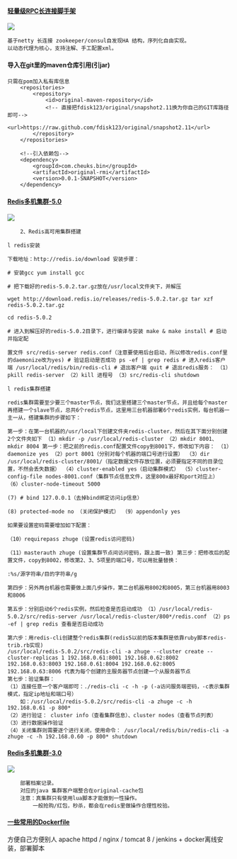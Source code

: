 #### [轻量级RPC长连接脚手架](https://github.com/fdisk123/original/tree/snapshot2.11)
[![](https://camo.githubusercontent.com/f50b84e13fdbb61d847742c34259c58469c7d2b2/68747470733a2f2f7472617669732d63692e6f72672f70616765732d7468656d65732f6172636869746563742e7376673f6272616e63683d6d6173746572)](https://github.com/fdisk123/original/tree/snapshot2.11)  
```` 
基于netty 长连接 zookeeper/consul自发现HA 结构，序列化自由实现。
以动态代理为核心，支持注解、手工配置xml。

````
#### 导入在git里的maven仓库引用(引jar)

````
只需在pom加入私有库信息
	<repositories>
		<repository>
			<id>original-maven-repository</id>
			<!-- 直接把fdisk123/original/snapshot2.11换为你自己的GIT库路径即可-->
			<url>https://raw.github.com/fdisk123/original/snapshot2.11</url>
		</repository>
	</repositories>
	
	<!--引入依赖包-->
	<dependency>
		<groupId>com.cheuks.bin</groupId>
		<artifactId>original-rmi</artifactId>
		<version>0.0.1-SNAPSHOT</version>
	</dependency>
````

#### [Redis多机集群-5.0](https://github.com/fdisk123/original/tree/2.20/original-cache)
[![](https://camo.githubusercontent.com/f50b84e13fdbb61d847742c34259c58469c7d2b2/68747470733a2f2f7472617669732d63692e6f72672f70616765732d7468656d65732f6172636869746563742e7376673f6272616e63683d6d6173746572)](https://github.com/fdisk123/original/tree/2.20/original-cache)  
````
	2、Redis高可用集群搭建

l redis安装

下载地址：http://redis.io/download 安装步骤：

# 安装gcc yum install gcc

# 把下载好的redis-5.0.2.tar.gz放在/usr/local文件夹下，并解压

wget http://download.redis.io/releases/redis-5.0.2.tar.gz tar xzf redis-5.0.2.tar.gz

cd redis-5.0.2

# 进入到解压好的redis-5.0.2目录下，进行编译与安装 make & make install # 启动并指定配

置文件 src/redis-server redis.conf（注意要使用后台启动，所以修改redis.conf里的daemonize改为yes) # 验证启动是否成功 ps -ef | grep redis # 进入redis客户端 /usr/local/redis/bin/redis-cli # 退出客户端 quit # 退出redis服务： （1）pkill redis-server （2）kill 进程号 （3）src/redis-cli shutdown

l redis集群搭建

redis集群需要至少要三个master节点，我们这里搭建三个master节点，并且给每个master再搭建一个slave节点，总共6个redis节点，这里用三台机器部署6个redis实例，每台机器一主一从，搭建集群的步骤如下：

第一步：在第一台机器的/usr/local下创建文件夹redis-cluster，然后在其下面分别创建2个文件夾如下 （1）mkdir -p /usr/local/redis-cluster （2）mkdir 8001、 mkdir 8004 第一步：把之前的redis.conf配置文件copy到8001下，修改如下内容： （1）daemonize yes （2）port 8001（分别对每个机器的端口号进行设置） （3）dir /usr/local/redis-cluster/8001/（指定数据文件存放位置，必须要指定不同的目录位置，不然会丢失数据） （4）cluster-enabled yes（启动集群模式） （5）cluster-config-file nodes-8001.conf（集群节点信息文件，这里800x最好和port对应上） （6）cluster-node-timeout 5000

(7) # bind 127.0.0.1（去掉bind绑定访问ip信息）

(8) protected-mode no （关闭保护模式） （9）appendonly yes

如果要设置密码需要增加如下配置：

（10）requirepass zhuge (设置redis访问密码)

（11）masterauth zhuge (设置集群节点间访问密码，跟上面一致) 第三步：把修改后的配置文件，copy到8002，修改第2、3、5项里的端口号，可以用批量替换：

:%s/源字符串/目的字符串/g

第四步：另外两台机器也需要做上面几步操作，第二台机器用8002和8005，第三台机器用8003和8006

第五步：分别启动6个redis实例，然后检查是否启动成功 （1）/usr/local/redis-5.0.2/src/redis-server /usr/local/redis-cluster/800*/redis.conf （2）ps -ef | grep redis 查看是否启动成功

第六步：用redis-cli创建整个redis集群(redis5以前的版本集群是依靠ruby脚本redis-trib.rb实现) 
/usr/local/redis-5.0.2/src/redis-cli -a zhuge --cluster create --cluster-replicas 1 192.168.0.61:8001 192.168.0.62:8002 192.168.0.63:8003 192.168.0.61:8004 192.168.0.62:8005 192.168.0.63:8006 代表为每个创建的主服务器节点创建一个从服务器节点 
第七步：验证集群： 
（1）连接任意一个客户端即可：./redis-cli -c -h -p (-a访问服务端密码，-c表示集群模式，指定ip地址和端口号）
    如：/usr/local/redis-5.0.2/src/redis-cli -a zhuge -c -h 192.168.0.61 -p 800* 
（2）进行验证： cluster info（查看集群信息）、cluster nodes（查看节点列表） 
（3）进行数据操作验证 
（4）关闭集群则需要逐个进行关闭，使用命令： /usr/local/redis/bin/redis-cli -a zhuge -c -h 192.168.0.60 -p 800* shutdown
````

#### [Redis多机集群-3.0](https://github.com/fdisk123/original/tree/2.20/original-cache)
[![](https://camo.githubusercontent.com/f50b84e13fdbb61d847742c34259c58469c7d2b2/68747470733a2f2f7472617669732d63692e6f72672f70616765732d7468656d65732f6172636869746563742e7376673f6272616e63683d6d6173746572)](https://github.com/fdisk123/original/tree/2.20/original-cache)  
````
	部署档案记录。
	对应的java 集群客户端整合在original-cache包
	注意：真集群只有使用lua脚本才能做到一性操作。
		一般抢购/红包，秒杀，都会在redis里做操作合理性校验。
````

#### [一些常用的Dockerfile](https://github.com/CheukBinLi/DockerHub)
方便自己方便别人 apache httpd  /  nginx  / tomcat 8 / jenkins + docker离线安装，部署脚本
